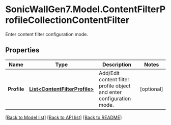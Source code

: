 # SonicWallGen7.Model.ContentFilterProfileCollectionContentFilter
Enter content filter configuration mode.

## Properties

Name | Type | Description | Notes
------------ | ------------- | ------------- | -------------
**Profile** | [**List&lt;ContentFilterProfile&gt;**](ContentFilterProfile.md) | Add/Edit content filter profile object and enter configuration mode. | [optional] 

[[Back to Model list]](../README.md#documentation-for-models) [[Back to API list]](../README.md#documentation-for-api-endpoints) [[Back to README]](../README.md)

